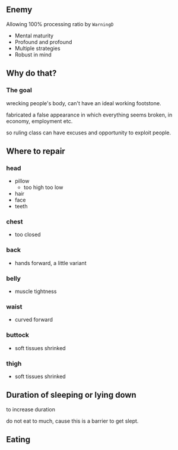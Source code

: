 ## Enemy

Allowing 100% processing ratio by `WarningD`

- Mental maturity
- Profound and profound
- Multiple strategies
- Robust in mind

## Why do that?

### The goal

wrecking people's body, can't have an ideal working footstone.

fabricated a false appearance in which everything seems broken, in economy, employment etc.

so ruling class can have excuses and opportunity to exploit people.

## Where to repair

### head

  - pillow
    - too high too low
  - hair
  - face
  - teeth

### chest

  - too closed

### back

  - hands forward, a little variant

### belly

  - muscle tightness

### waist

  - curved forward

### buttock

  - soft tissues shrinked

### thigh

  - soft tissues shrinked

## Duration of sleeping or lying down

to increase duration  

do not eat to much, cause this is a barrier to get slept.

## Eating

